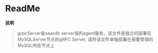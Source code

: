# ReadMe

**说明**
> grpcServer是saasdb server端的agent服务，该文件是独立的部署在MySQLServer节点的gRPC Server,
> 请将该文件单独部署在需要管理的MySQL所在节点上